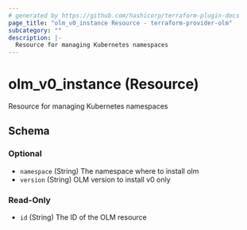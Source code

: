 ```yaml
---
# generated by https://github.com/hashicorp/terraform-plugin-docs
page_title: "olm_v0_instance Resource - terraform-provider-olm"
subcategory: ""
description: |-
  Resource for managing Kubernetes namespaces
---
```


# olm_v0_instance (Resource)

Resource for managing Kubernetes namespaces



<!-- schema generated by tfplugindocs -->
## Schema

### Optional

- `namespace` (String) The namespace where to install olm
- `version` (String) OLM version to install v0 only

### Read-Only

- `id` (String) The ID of the OLM resource
